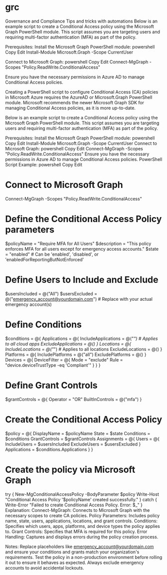 # grc
Governance and Compliance Tips and tricks with automations
Below is an example script to create a Conditional Access policy using the Microsoft Graph PowerShell module. This script assumes you are targeting users and requiring multi-factor authentication (MFA) as part of the policy.

Prerequisites:
Install the Microsoft Graph PowerShell module:
powershell
Copy
Edit
Install-Module Microsoft.Graph -Scope CurrentUser

Connect to Microsoft Graph:
powershell
Copy
Edit
Connect-MgGraph -Scopes "Policy.ReadWrite.ConditionalAccess"

Ensure you have the necessary permissions in Azure AD to manage Conditional Access policies.


Creating a PowerShell script to configure Conditional Access (CA) policies in Microsoft Azure requires the AzureAD or Microsoft.Graph PowerShell module. Microsoft recommends the newer Microsoft Graph SDK for managing Conditional Access policies, as it is more up-to-date.

Below is an example script to create a Conditional Access policy using the Microsoft Graph PowerShell module. This script assumes you are targeting users and requiring multi-factor authentication (MFA) as part of the policy.

Prerequisites:
Install the Microsoft Graph PowerShell module:
powershell
Copy
Edit
Install-Module Microsoft.Graph -Scope CurrentUser
Connect to Microsoft Graph:
powershell
Copy
Edit
Connect-MgGraph -Scopes "Policy.ReadWrite.ConditionalAccess"
Ensure you have the necessary permissions in Azure AD to manage Conditional Access policies.
PowerShell Script Example:
powershell
Copy
Edit
# Connect to Microsoft Graph
Connect-MgGraph -Scopes "Policy.ReadWrite.ConditionalAccess"

# Define the Conditional Access Policy parameters
$policyName = "Require MFA for All Users"
$description = "This policy enforces MFA for all users except for emergency access accounts."
$state = "enabled" # Can be 'enabled', 'disabled', or 'enabledForReportingButNotEnforced'

# Define Users to Include and Exclude
$usersIncluded = @("All")
$usersExcluded = @("emergency_account@yourdomain.com") # Replace with your actual emergency account(s)

# Define Conditions
$conditions = @{
    Applications = @{
        IncludeApplications = @("*") # Applies to all cloud apps
        ExcludeApplications = @()
    }
    Locations = @{
        IncludeLocations = @("*") # Applies to all locations
        ExcludeLocations = @()
    }
    Platforms = @{
        IncludePlatforms = @("all")
        ExcludePlatforms = @()
    }
    Devices = @{
        DeviceFilter = @{
            Mode = "exclude"
            Rule = "device.deviceTrustType -eq 'Compliant'"
        }
    }
}

# Define Grant Controls
$grantControls = @{
    Operator = "OR"
    BuiltInControls = @("mfa")
}

# Create the Conditional Access Policy
$policy = @{
    DisplayName = $policyName
    State = $state
    Conditions = $conditions
    GrantControls = $grantControls
    Assignments = @{
        Users = @{
            IncludeUsers = $usersIncluded
            ExcludeUsers = $usersExcluded
        }
        Applications = $conditions.Applications
    }
}

# Create the policy via Microsoft Graph
try {
    New-MgConditionalAccessPolicy -BodyParameter $policy
    Write-Host "Conditional Access Policy '$policyName' created successfully."
} catch {
    Write-Error "Failed to create Conditional Access Policy. Error: $_"
}
Explanation:
Connect-MgGraph: Connects to Microsoft Graph with the necessary scopes to create CA policies.
Policy Parameters: Includes policy name, state, users, applications, locations, and grant controls.
Conditions: Specifies which users, apps, platforms, and device types the policy applies to.
Grant Controls: Specifies that MFA is required for this policy.
Error Handling: Captures and displays errors during the policy creation process.

Notes:
Replace placeholders like emergency_account@yourdomain.com and ensure your conditions and grants match your organization's requirements.
Test the policy in a non-production environment before rolling it out to ensure it behaves as expected.
Always exclude emergency accounts to avoid accidental lockouts.
